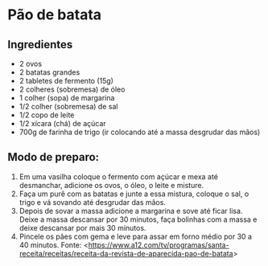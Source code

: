 # Pão de batata
## Ingredientes
* 2 ovos
* 2 batatas grandes
* 2  tabletes de fermento (15g)
* 2 colheres (sobremesa) de óleo
* 1 colher (sopa) de margarina
* 1/2 colher (sobremesa) de sal
* 1/2 copo de leite
* 1/2 xícara (chá) de açúcar
* 700g de farinha de trigo (ir colocando até a massa desgrudar das mãos)
## Modo de preparo: 
1. Em uma vasilha coloque o fermento com açúcar e mexa até desmanchar, adicione os ovos, o óleo, o leite e misture. 
2. Faça um purê com as batatas e junte a essa mistura, coloque o sal, o trigo e vá sovando até desgrudar das mãos. 
3. Depois de sovar a massa adicione a margarina e sove até ficar lisa. Deixe a massa descansar por 30 minutos, faça bolinhas com a massa e deixe descansar por mais 30 minutos. 
4.  Pincele os pães com gema e leve para assar em forno médio por 30 a 40 minutos.
Fonte: <<https://www.a12.com/tv/programas/santa-receita/receitas/receita-da-revista-de-aparecida-pao-de-batata>> 
